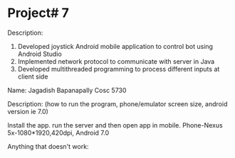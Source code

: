 # Project# 7
Description: 
1) Developed joystick Android mobile application to control bot using Android Studio
2) Implemented network protocol to communicate with server in Java
3) Developed multithreaded programming to process different inputs at client side

Name:  Jagadish Bapanapally
Cosc 5730

Description:  (how to run the program, phone/emulator screen size, android version ie 7.0)

Install the app. run the server and then open app in mobile.
Phone-Nexus 5x-1080*1920,420dpi, Android 7.0


Anything that doesn't work:


